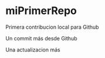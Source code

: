 # miPrimerRepo

Primera contribucion local para Github

Un commit más desde Github

Una actualizacion más

